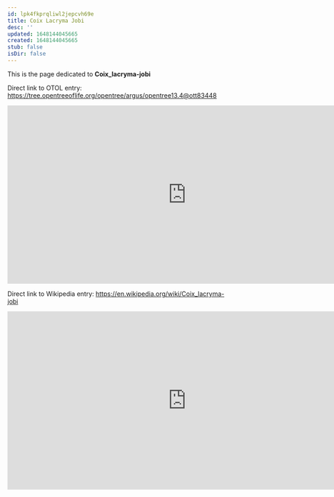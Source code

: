 ```yaml
---
id: lpk4fkprqliwl2jepcvh69e
title: Coix Lacryma Jobi
desc: ''
updated: 1648144045665
created: 1648144045665
stub: false
isDir: false
---
```

This is the page dedicated to **Coix_lacryma-jobi**


Direct link to OTOL entry: https://tree.opentreeoflife.org/opentree/argus/opentree13.4@ott83448



<html>
    <body>
    <iframe src="https://tree.opentreeoflife.org/opentree/argus/opentree13.4@ott83448"
    width="800" height="400" frameborder="0" allowfullscreen> </iframe>
    </body>
</html>
    


Direct link to Wikipedia entry: https://en.wikipedia.org/wiki/Coix_lacryma-jobi



<html>
    <body>
    <iframe src="https://en.wikipedia.org/wiki/Coix_lacryma-jobi"
    width="800" height="400" frameborder="0" allowfullscreen> </iframe>
    </body>
</html>
    
